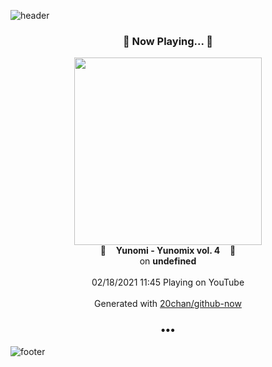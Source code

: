 ![header](https://capsule-render.vercel.app/api?type=wave&height=170&section=header&text=Hi.%20I'm%20SHIFT&fontColor=090707&fontAlignX=45&fontAlignY=65&fontSize=100)

<h3 align="center">🎵 Now Playing... 🎵</h3>
<p align="center">
  <a href="https://www.youtube.com/channel/UCffP6jI_WwWpYOJt6d8tPvQ">
    <img width="300" src="https://yt3.ggpht.com/ytc/AAUvwnht8hHUhixa2FnwSRibn-ZkwDdSvej1oxJEihMxjA=s48-c-k-c0x00ffffff-no-rj-mo">
  </a>
  <br>
  🎵&nbsp&nbsp&nbsp <b>Yunomi - Yunomix vol. 4</b> &nbsp&nbsp&nbsp🎵
  <br>
  on <b>undefined</b>
  
  <br />
  <br />
  02/18/2021 11:45 Playing on YouTube
  <br />
  <br />
  Generated with <a href="https://github.com/20chan/github-now">20chan/github-now</a>
</p>

<h3 align="center">•••</h3>

![footer](https://capsule-render.vercel.app/api?type=wave&height=150&section=footer)

